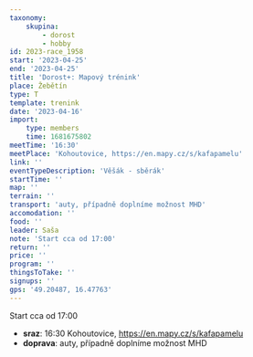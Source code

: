 ```yaml
---
taxonomy:
    skupina:
        - dorost
        - hobby
id: 2023-race_1958
start: '2023-04-25'
end: '2023-04-25'
title: 'Dorost+: Mapový trénink'
place: Žebětín
type: T
template: trenink
date: '2023-04-16'
import:
    type: members
    time: 1681675802
meetTime: '16:30'
meetPlace: 'Kohoutovice, https://en.mapy.cz/s/kafapamelu'
link: ''
eventTypeDescription: 'Věšák - sběrák'
startTime: ''
map: ''
terrain: ''
transport: 'auty, případně doplníme možnost MHD'
accomodation: ''
food: ''
leader: Saša
note: 'Start cca od 17:00'
return: ''
price: ''
program: ''
thingsToTake: ''
signups: ''
gps: '49.20487, 16.47763'
---
```


Start cca od 17:00
* **sraz**: 16:30 Kohoutovice, https://en.mapy.cz/s/kafapamelu
* **doprava**: auty, případně doplníme možnost MHD
